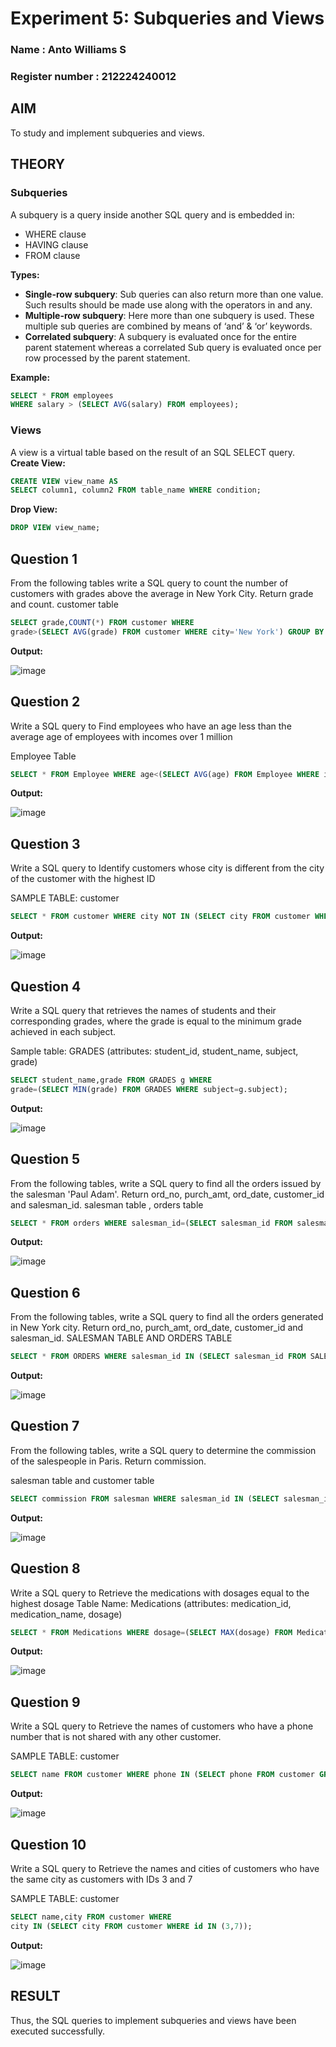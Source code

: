 # Experiment 5: Subqueries and Views

### Name : Anto Williams S
### Register number : 212224240012

## AIM
To study and implement subqueries and views.

## THEORY

### Subqueries
A subquery is a query inside another SQL query and is embedded in:
- WHERE clause
- HAVING clause
- FROM clause

**Types:**
- **Single-row subquery**:
  Sub queries can also return more than one value. Such results should be made use along with the operators in and any.
- **Multiple-row subquery**:
  Here more than one subquery is used. These multiple sub queries are combined by means of ‘and’ & ‘or’ keywords.
- **Correlated subquery**:
  A subquery is evaluated once for the entire parent statement whereas a correlated Sub query is evaluated once per row processed by the parent statement.

**Example:**
```sql
SELECT * FROM employees
WHERE salary > (SELECT AVG(salary) FROM employees);
```
### Views
A view is a virtual table based on the result of an SQL SELECT query.
**Create View:**
```sql
CREATE VIEW view_name AS
SELECT column1, column2 FROM table_name WHERE condition;
```
**Drop View:**
```sql
DROP VIEW view_name;
```

**Question 1**
--
From the following tables write a SQL query to count the number of customers with grades above the average in New York City. Return grade and count.
customer table

```sql
SELECT grade,COUNT(*) FROM customer WHERE
grade>(SELECT AVG(grade) FROM customer WHERE city='New York') GROUP BY grade;
```

**Output:**

![image](https://github.com/user-attachments/assets/3d57743d-38bd-4928-ae42-8a6a146542db)


**Question 2**
---
Write a SQL query to Find employees who have an age less than the average age of employees with incomes over 1 million

Employee Table

```sql
SELECT * FROM Employee WHERE age<(SELECT AVG(age) FROM Employee WHERE income>1000000);
```

**Output:**

![image](https://github.com/user-attachments/assets/e62f8497-f56f-40e3-914f-b8ed7c8b97a4)


**Question 3**
---
Write a SQL query to Identify customers whose city is different from the city of the customer with the highest ID

SAMPLE TABLE: customer

```sql
SELECT * FROM customer WHERE city NOT IN (SELECT city FROM customer WHERE id=(SELECT MAX(ID) FROM customer));
```

**Output:**

![image](https://github.com/user-attachments/assets/eaf56e05-f3d6-498a-bb66-06ba722c93a7)


**Question 4**
---
Write a SQL query that retrieves the names of students and their corresponding grades, where the grade is equal to the minimum grade achieved in each subject.

Sample table: GRADES (attributes: student_id, student_name, subject, grade)

```sql
SELECT student_name,grade FROM GRADES g WHERE
grade=(SELECT MIN(grade) FROM GRADES WHERE subject=g.subject);
```

**Output:**

![image](https://github.com/user-attachments/assets/09478049-7730-4bf8-b1b3-533da63ac621)


**Question 5**
---
From the following tables, write a SQL query to find all the orders issued by the salesman 'Paul Adam'. Return ord_no, purch_amt, ord_date, customer_id and salesman_id.
salesman table , 
orders table

```sql
SELECT * FROM orders WHERE salesman_id=(SELECT salesman_id FROM salesman WHERE name='Paul Adam');
```

**Output:**

![image](https://github.com/user-attachments/assets/46c571cc-e9d5-4d09-b213-4a70b9dc2ade)


**Question 6**
---
From the following tables, write a SQL query to find all the orders generated in New York city. Return ord_no, purch_amt, ord_date, customer_id and salesman_id.
SALESMAN TABLE AND ORDERS TABLE

```sql
SELECT * FROM ORDERS WHERE salesman_id IN (SELECT salesman_id FROM SALESMAN WHERE city='New York');
```

**Output:**

![image](https://github.com/user-attachments/assets/5a83e287-89b5-4792-935e-36b83da8eebf)


**Question 7**
---
From the following tables, write a SQL query to determine the commission of the salespeople in Paris. Return commission.

salesman table and customer table

```sql
SELECT commission FROM salesman WHERE salesman_id IN (SELECT salesman_id FROM customer WHERE city = 'Paris');
```

**Output:**

![image](https://github.com/user-attachments/assets/5d006fb4-a37f-4b8e-b72f-5cacd283a9d5)



**Question 8**
---
Write a SQL query to Retrieve the medications with dosages equal to the highest dosage
Table Name: Medications (attributes: medication_id, medication_name, dosage)

```sql
SELECT * FROM Medications WHERE dosage=(SELECT MAX(dosage) FROM Medications);
```

**Output:**

![image](https://github.com/user-attachments/assets/f71096ae-282a-4b90-a961-6725809a6f32)


**Question 9**
---
Write a SQL query to Retrieve the names of customers who have a phone number that is not shared with any other customer.

SAMPLE TABLE: customer

```sql
SELECT name FROM customer WHERE phone IN (SELECT phone FROM customer GROUP BY phone HAVING COUNT(phone)=1);
```

**Output:**

![image](https://github.com/user-attachments/assets/1a7e2b77-ccf5-49a7-a17d-93e5c25e3c80)


**Question 10**
---
Write a SQL query to Retrieve the names and cities of customers who have the same city as customers with IDs 3 and 7

SAMPLE TABLE: customer

```sql
SELECT name,city FROM customer WHERE
city IN (SELECT city FROM customer WHERE id IN (3,7));
```

**Output:**

![image](https://github.com/user-attachments/assets/8cb3ecd9-7af9-47b2-804d-3b2b9925e55c)



## RESULT
Thus, the SQL queries to implement subqueries and views have been executed successfully.

